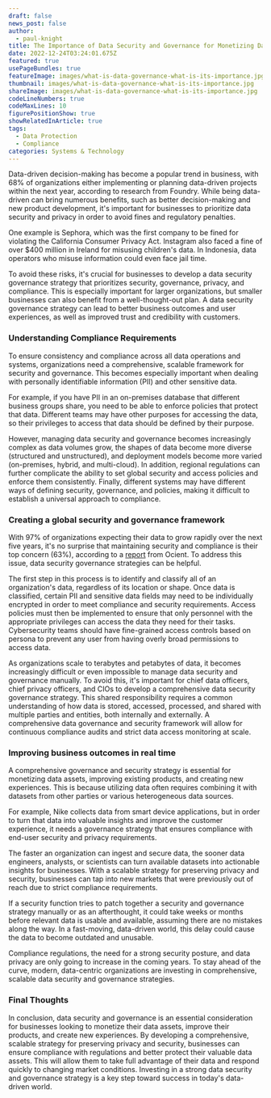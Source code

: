 ```yaml
---
draft: false
news_post: false
author:
  - paul-knight
title: The Importance of Data Security and Governance for Monetizing Data Assets
date: 2022-12-24T03:24:01.675Z
featured: true
usePageBundles: true
featureImage: images/what-is-data-governance-what-is-its-importance.jpg
thumbnail: images/what-is-data-governance-what-is-its-importance.jpg
shareImage: images/what-is-data-governance-what-is-its-importance.jpg
codeLineNumbers: true
codeMaxLines: 10
figurePositionShow: true
showRelatedInArticle: true
tags:
  - Data Protection
  - Compliance
categories: Systems & Technology
---
```

Data-driven decision-making has become a popular trend in business, with 68% of organizations either implementing or planning data-driven projects within the next year, according to research from Foundry. While being data-driven can bring numerous benefits, such as better decision-making and new product development, it's important for businesses to prioritize data security and privacy in order to avoid fines and regulatory penalties.

One example is Sephora, which was the first company to be fined for violating the California Consumer Privacy Act. Instagram also faced a fine of over $400 million in Ireland for misusing children's data. In Indonesia, data operators who misuse information could even face jail time.

To avoid these risks, it's crucial for businesses to develop a data security governance strategy that prioritizes security, governance, privacy, and compliance. This is especially important for larger organizations, but smaller businesses can also benefit from a well-thought-out plan. A data security governance strategy can lead to better business outcomes and user experiences, as well as improved trust and credibility with customers.



### Understanding Compliance Requirements

To ensure consistency and compliance across all data operations and systems, organizations need a comprehensive, scalable framework for security and governance. This becomes especially important when dealing with personally identifiable information (PII) and other sensitive data.

For example, if you have PII in an on-premises database that different business groups share, you need to be able to enforce policies that protect that data. Different teams may have other purposes for accessing the data, so their privileges to access that data should be defined by their purpose.

However, managing data security and governance becomes increasingly complex as data volumes grow, the shapes of data become more diverse (structured and unstructured), and deployment models become more varied (on-premises, hybrid, and multi-cloud). In addition, regional regulations can further complicate the ability to set global security and access policies and enforce them consistently. Finally, different systems may have different ways of defining security, governance, and policies, making it difficult to establish a universal approach to compliance.



### Creating a global security and governance framework

With 97% of organizations expecting their data to grow rapidly over the next five years, it's no surprise that maintaining security and compliance is their top concern (63%), according to a [report](https://hubspot.ocient.com/hubfs/Tech%20Papers/Ocient%20-%20The%20Rise%20Of%20Hyperscale.pdf) from Ocient. To address this issue, data security governance strategies can be helpful.

The first step in this process is to identify and classify all of an organization's data, regardless of its location or shape. Once data is classified, certain PII and sensitive data fields may need to be individually encrypted in order to meet compliance and security requirements. Access policies must then be implemented to ensure that only personnel with the appropriate privileges can access the data they need for their tasks. Cybersecurity teams should have fine-grained access controls based on persona to prevent any user from having overly broad permissions to access data.

As organizations scale to terabytes and petabytes of data, it becomes increasingly difficult or even impossible to manage data security and governance manually. To avoid this, it's important for chief data officers, chief privacy officers, and CIOs to develop a comprehensive data security governance strategy. This shared responsibility requires a common understanding of how data is stored, accessed, processed, and shared with multiple parties and entities, both internally and externally. A comprehensive data governance and security framework will allow for continuous compliance audits and strict data access monitoring at scale.



### Improving business outcomes in real time

A comprehensive governance and security strategy is essential for monetizing data assets, improving existing products, and creating new experiences. This is because utilizing data often requires combining it with datasets from other parties or various heterogeneous data sources.

For example, Nike collects data from smart device applications, but in order to turn that data into valuable insights and improve the customer experience, it needs a governance strategy that ensures compliance with end-user security and privacy requirements.

The faster an organization can ingest and secure data, the sooner data engineers, analysts, or scientists can turn available datasets into actionable insights for businesses. With a scalable strategy for preserving privacy and security, businesses can tap into new markets that were previously out of reach due to strict compliance requirements.

If a security function tries to patch together a security and governance strategy manually or as an afterthought, it could take weeks or months before relevant data is usable and available, assuming there are no mistakes along the way. In a fast-moving, data-driven world, this delay could cause the data to become outdated and unusable.

Compliance regulations, the need for a strong security posture, and data privacy are only going to increase in the coming years. To stay ahead of the curve, modern, data-centric organizations are investing in comprehensive, scalable data security and governance strategies.

### Final Thoughts

In conclusion, data security and governance is an essential consideration for businesses looking to monetize their data assets, improve their products, and create new experiences. By developing a comprehensive, scalable strategy for preserving privacy and security, businesses can ensure compliance with regulations and better protect their valuable data assets. This will allow them to take full advantage of their data and respond quickly to changing market conditions. Investing in a strong data security and governance strategy is a key step toward success in today's data-driven world.